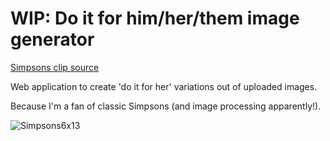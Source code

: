 # WIP: Do it for him/her/them image generator
[Simpsons clip source](https://www.youtube.com/watch?v=x2mS3uDqQL4) 

Web application to create 'do it for her' variations out of uploaded images. 

Because I'm a fan of classic Simpsons (and image processing apparently!).


![Simpsons6x13](https://user-images.githubusercontent.com/32837058/140639619-d02206b5-128b-424b-8b65-36c6b8a00ce1.jpeg)
